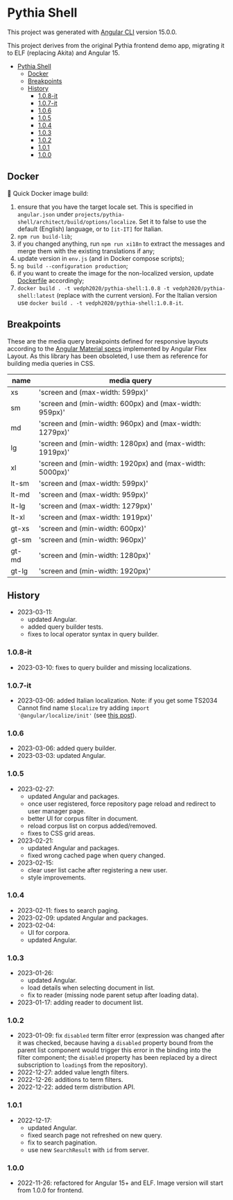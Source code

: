 # Pythia Shell

This project was generated with [Angular CLI](https://github.com/angular/angular-cli) version 15.0.0.

This project derives from the original Pythia frontend demo app, migrating it to ELF (replacing Akita) and Angular 15.

- [Pythia Shell](#pythia-shell)
  - [Docker](#docker)
  - [Breakpoints](#breakpoints)
  - [History](#history)
    - [1.0.8-it](#108-it)
    - [1.0.7-it](#107-it)
    - [1.0.6](#106)
    - [1.0.5](#105)
    - [1.0.4](#104)
    - [1.0.3](#103)
    - [1.0.2](#102)
    - [1.0.1](#101)
    - [1.0.0](#100)

## Docker

🐳 Quick Docker image build:

1. ensure that you have the target locale set. This is specified in `angular.json` under `projects/pythia-shell/architect/build/options/localize`. Set it to false to use the default (English) language, or to `[it-IT]` for Italian.
2. `npm run build-lib`;
3. if you changed anything, run `npm run xi18n` to extract the messages and merge them with the existing translations if any;
4. update version in `env.js` (and in Docker compose scripts);
5. `ng build --configuration production`;
6. if you want to create the image for the non-localized version, update [Dockerfile](Dockerfile) accordingly;
7. `docker build . -t vedph2020/pythia-shell:1.0.8 -t vedph2020/pythia-shell:latest` (replace with the current version). For the Italian version use `docker build . -t vedph2020/pythia-shell:1.0.8-it`.

## Breakpoints

These are the media query breakpoints defined for responsive layouts according to the [Angular Material specs](https://github.com/angular/flex-layout/blob/master/docs/documentation/Responsive-API.md) implemented by Angular Flex Layout. As this library has been obsoleted, I use them as reference for building media queries in CSS.

| name  | media query                                              |
|-------|----------------------------------------------------------|
| xs    | 'screen and (max-width: 599px)'                          |
| sm    | 'screen and (min-width: 600px) and (max-width: 959px)'   |
| md    | 'screen and (min-width: 960px) and (max-width: 1279px)'  |
| lg    | 'screen and (min-width: 1280px) and (max-width: 1919px)' |
| xl    | 'screen and (min-width: 1920px) and (max-width: 5000px)' |
| lt-sm | 'screen and (max-width: 599px)'                          |
| lt-md | 'screen and (max-width: 959px)'                          |
| lt-lg | 'screen and (max-width: 1279px)'                         |
| lt-xl | 'screen and (max-width: 1919px)'                         |
| gt-xs | 'screen and (min-width: 600px)'                          |
| gt-sm | 'screen and (min-width: 960px)'                          |
| gt-md | 'screen and (min-width: 1280px)'                         |
| gt-lg | 'screen and (min-width: 1920px)'                         |

## History

- 2023-03-11:
  - updated Angular.
  - added query builder tests.
  - fixes to local operator syntax in query builder.

### 1.0.8-it

- 2023-03-10: fixes to query builder and missing localizations.

### 1.0.7-it

- 2023-03-06: added Italian localization. Note: if you get some TS2034 Cannot find name `$localize` try adding `import '@angular/localize/init'` (see [this post](https://stackoverflow.com/questions/65914525/angular-library-cannot-find-name-localize)).

### 1.0.6

- 2023-03-06: added query builder.
- 2023-03-03: updated Angular.

### 1.0.5

- 2023-02-27:
  - updated Angular and packages.
  - once user registered, force repository page reload and redirect to user manager page.
  - better UI for corpus filter in document.
  - reload corpus list on corpus added/removed.
  - fixes to CSS grid areas.
- 2023-02-21:
  - updated Angular and packages.
  - fixed wrong cached page when query changed.
- 2023-02-15:
  - clear user list cache after registering a new user.
  - style improvements.

### 1.0.4

- 2023-02-11: fixes to search paging.
- 2023-02-09: updated Angular and packages.
- 2023-02-04:
  - UI for corpora.
  - updated Angular.

### 1.0.3

- 2023-01-26:
  - updated Angular.
  - load details when selecting document in list.
  - fix to reader (missing node parent setup after loading data).
- 2023-01-17: adding reader to document list.

### 1.0.2

- 2023-01-09: fix `disabled` term filter error (expression was changed after it was checked, because having a `disabled` property bound from the parent list component would trigger this error in the binding into the filter component; the `disabled` property has been replaced by a direct subscription to `loading$` from the repository).
- 2022-12-27: added value length filters.
- 2022-12-26: additions to term filters.
- 2022-12-22: added term distribution API.

### 1.0.1

- 2022-12-17:
  - updated Angular.
  - fixed search page not refreshed on new query.
  - fix to search pagination.
  - use new `SearchResult` with `id` from server.

### 1.0.0

- 2022-11-26: refactored for Angular 15+ and ELF. Image version will start from 1.0.0 for frontend.

